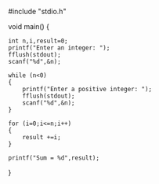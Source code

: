 #include "stdio.h"

void main()
{

	int n,i,result=0;
	printf("Enter an integer: ");
	fflush(stdout);
	scanf("%d",&n);

	while (n<0)
	{
		printf("Enter a positive integer: ");
		fflush(stdout);
		scanf("%d",&n);
	}

	for (i=0;i<=n;i++)
	{
		result +=i;
	}

	printf("Sum = %d",result);

}
